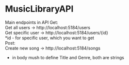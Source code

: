 # MusicLibraryAPI #
Main endpoints in API
Get:  <br/>
Get all users -> http://localhost:5184/users <br/>
Get specific user -> http://localhost:5184/users/{id} <br/>
*id - for specific user, which you want to get <br/>
Post: <br/>
Create new song -> http://localhost:5184/songs <br/>
* in body mush to define Title and Genre, both are strings <br/>
